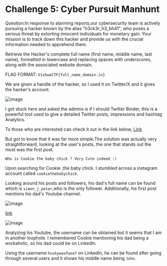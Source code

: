 # Challenge 5: Cyber Pursuit Manhunt
Question:In response to alarming reports,our cybersecurity team is actively pursuing
a hacker known by the alias "h3ck3r_h3_bh41", who poses a serious threat by extorting
innocent individuals for monetary gain. Your mission is to track down this hacker and
provide us with the crucial information needed to apprehend them.

Retrieve the Hacker's complete full name (first name, middle name, last name), 
formatted in lowercase and replacing spaces with underscores, along with the 
associated website domain.

FLAG FORMAT: ```VishwaCTF{full_name_domain.in}```

We are given a handle of the hacker, so I used it on Twitter/X and it gives the hacker's account. 

![image](https://github.com/PSrujanReddy/OnlineCTF-Writeups/assets/118731259/421f695e-b708-4db3-b20e-eb02af436526)

I got stuck here and asked the admins is if I should Twitter Binder, this is a powerful tool 
used to give a detailed Twitter posts, impressions and hashtag Analytics.

To those who are interested can check it out in the link below,
[Link](https://www.tweetbinder.com/)

But got to know that it was far more simple.The solution was actually very straightforward,
looking at the user's posts, the one that stands out the most was the first post.

```Who is Cookie the baby chick ? Very Cute indeed :)```

Upon searching for Cookie ,the baby chick. I stumbled across a instagram account called ```cookiethebabychick```.


Looking around his posts and followers, his dad's full name can be found which is ```simon_j_peter```,who is the only follower.
Additionally, his first post mentions his dad's Youtube channel.

![image](https://github.com/PSrujanReddy/OnlineCTF-Writeups/assets/118731259/10fd3e86-9451-40f3-8afc-afd4a3638f1d)

[link](bit.ly/3v79BgB) 

![image](https://github.com/PSrujanReddy/OnlineCTF-Writeups/assets/118731259/858927d4-0130-435a-9f90-f4cebc248592)

Analyzing his Youtube, the username can be obtained but it seems that I am in another loophole. 
I remembered Cookie mentioning his dad being a workaholic, so his dad could be on LinkedIn.

Using the username ```huskywoofwoof``` on LinkedIn, he can be found after going through several users and it shows his middle name being
```John.```




